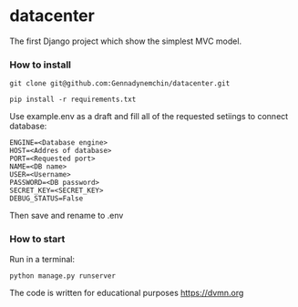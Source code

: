 # datacenter

The first Django project which show the simplest MVC model.

### How to install

```
git clone git@github.com:Gennadynemchin/datacenter.git
```

```
pip install -r requirements.txt
```

Use example.env as a draft and fill all of the requested
setiings to connect database:

```
ENGINE=<Database engine>
HOST=<Addres of database>
PORT=<Requested port>
NAME=<DB name>
USER=<Username>
PASSWORD=<DB password>
SECRET_KEY=<SECRET_KEY>
DEBUG_STATUS=False
```
Then save and rename to .env

### How to start

Run in a terminal:

```
python manage.py runserver
```

The code is written for educational purposes https://dvmn.org